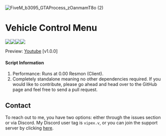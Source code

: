 ![FiveM_b3095_GTAProcess_zOanmamT8o (2)](https://github.com/vipexv/v-vehControl/assets/101529155/56a4ec7d-0699-4b7c-8486-62f244770f81)

# Vehicle Control Menu

![](https://img.shields.io/github/downloads/vipexv/v-vehControl/total?logo=github)![](https://img.shields.io/github/downloads/vipexv/v-vehControl/latest/total?logo=github)![](https://img.shields.io/github/contributors/vipexv/v-vehControl?logo=github)![](https://img.shields.io/github/v/release/vipexv/v-vehControl?logo=github)

Preview: [Youtube](https://youtu.be/HsYgEtBFiJo) [v1.0.0]

#### **Script Information**

1. Performance: Runs at 0.00 Resmon (Client).
2. Completely standalone meaning no other dependencies required.
   If you would like to contribute, please go ahead and head over to the GitHub page and feel free to send a pull request.

## Contact

To reach out to me, you have two options: either through the issues section or via Discord. My Discord user tag is `vipex.v`, or you can join the support server by clicking [here](https://discord.gg/xkS3Y5zV7c).
